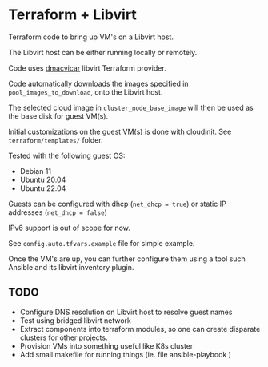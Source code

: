 # Terraform + Libvirt

Terraform code to bring up VM's on a Libvirt host.

The Libvirt host can be either running locally or remotely.

Code uses [dmacvicar](https://registry.terraform.io/providers/dmacvicar/libvirt/latest/docs) libvirt Terraform provider.

Code automatically downloads the images specified in `pool_images_to_download`, onto the Libvirt host.

The selected cloud image in `cluster_node_base_image` will then be used as the base disk for guest VM(s).

Initial customizations on the guest VM(s) is done with cloudinit. See `terraform/templates/` folder.

Tested with the following guest OS:

- Debian 11
- Ubuntu 20.04
- Ubuntu 22.04

Guests can be configured with dhcp (`net_dhcp = true`) or static IP addresses (`net_dhcp = false`)

IPv6 support is out of scope for now.

See `config.auto.tfvars.example` file for simple example.

Once the VM's are up, you can further configure them using a tool such Ansible and its libvirt inventory plugin.

## TODO

- Configure DNS resolution on Libvirt host to resolve guest names
- Test using bridged libvirt network
- Extract components into terraform modules, so one can create disparate clusters for other projects.
- Provision VMs into something useful like K8s cluster
- Add small makefile for running things (ie. file ansible-playbook )
